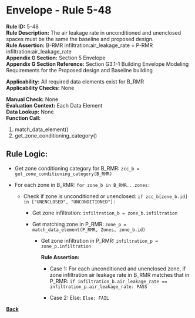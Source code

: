 
# Envelope - Rule 5-48  

**Rule ID:** 5-48  
**Rule Description:** The air leakage rate in unconditioned and unenclosed spaces must be the same the baseline and proposed design.  
**Rule Assertion:** B-RMR infiltration:air_leakage_rate = P-RMR infiltration:air_leakage_rate  
**Appendix G Section:** Section 5 Envelope  
**Appendix G Section Reference:** Section G3.1-1 Building Envelope Modeling Requirements for the Proposed design and Baseline building  

**Applicability:** All required data elements exist for B_RMR  
**Applicability Checks:**  None  

**Manual Check:** None  
**Evaluation Context:** Each Data Element  
**Data Lookup:** None  
**Function Call:** 

  1. match_data_element()
  2. get_zone_conditioning_category()

## Rule Logic:  

- Get zone conditioning category for B_RMR: `zcc_b = get_zone_conditioning_category(B_RMR)`

- For each zone in B_RMR: `for zone_b in B_RMR...zones:`

  - Check if zone is unconditioned or unenclosed: `if zcc_b[zone_b.id] in ["UNENCLOSED", "UNCONDITIONED"]:`

    - Get zone infiltration: `infiltration_b = zone_b.infiltration`

    - Get matching zone in P_RMR: `zone_p = match_data_element(P_RMR, Zones, zone_b.id)`

      - Get zone infiltration in P_RMR: `infiltration_p = zone_p.infiltration`

        **Rule Assertion:**  

        - Case 1: For each unconditioned and unenclosed zone, if zone infiltration air leakage rate in B_RMR matches that in P_RMR: `if infiltration_b.air_leakage_rate == infiltration_p.air_leakage_rate: PASS`  

        - Case 2: Else: `Else: FAIL`

**[Back](../_toc.md)**
